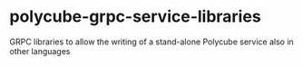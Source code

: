 # polycube-grpc-service-libraries
GRPC libraries to allow the writing of a stand-alone Polycube service also in other languages
